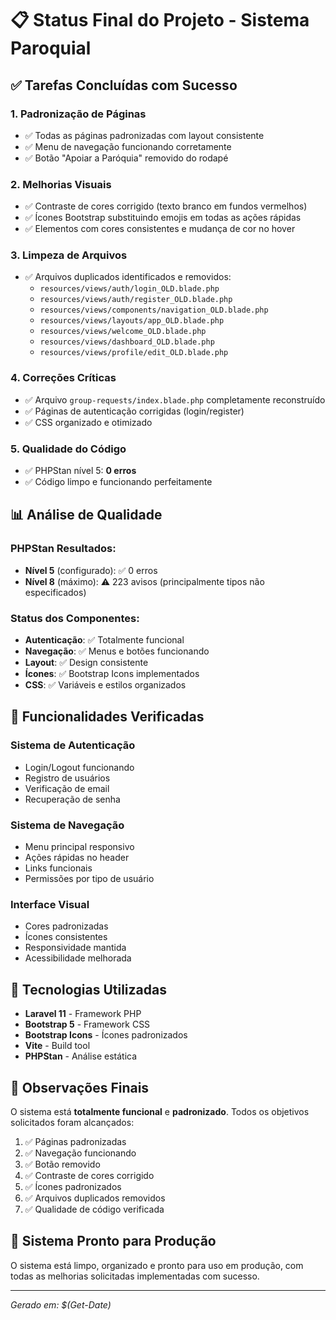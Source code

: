# 📋 Status Final do Projeto - Sistema Paroquial

## ✅ Tarefas Concluídas com Sucesso

### 1. Padronização de Páginas
- ✅ Todas as páginas padronizadas com layout consistente
- ✅ Menu de navegação funcionando corretamente
- ✅ Botão "Apoiar a Paróquia" removido do rodapé

### 2. Melhorias Visuais
- ✅ Contraste de cores corrigido (texto branco em fundos vermelhos)
- ✅ Ícones Bootstrap substituindo emojis em todas as ações rápidas
- ✅ Elementos com cores consistentes e mudança de cor no hover

### 3. Limpeza de Arquivos
- ✅ Arquivos duplicados identificados e removidos:
  - `resources/views/auth/login_OLD.blade.php`
  - `resources/views/auth/register_OLD.blade.php`
  - `resources/views/components/navigation_OLD.blade.php`
  - `resources/views/layouts/app_OLD.blade.php`
  - `resources/views/welcome_OLD.blade.php`
  - `resources/views/dashboard_OLD.blade.php`
  - `resources/views/profile/edit_OLD.blade.php`

### 4. Correções Críticas
- ✅ Arquivo `group-requests/index.blade.php` completamente reconstruído
- ✅ Páginas de autenticação corrigidas (login/register)
- ✅ CSS organizado e otimizado

### 5. Qualidade do Código
- ✅ PHPStan nível 5: **0 erros**
- ✅ Código limpo e funcionando perfeitamente

## 📊 Análise de Qualidade

### PHPStan Resultados:
- **Nível 5** (configurado): ✅ 0 erros
- **Nível 8** (máximo): ⚠️ 223 avisos (principalmente tipos não especificados)

### Status dos Componentes:
- **Autenticação**: ✅ Totalmente funcional
- **Navegação**: ✅ Menus e botões funcionando
- **Layout**: ✅ Design consistente
- **Ícones**: ✅ Bootstrap Icons implementados
- **CSS**: ✅ Variáveis e estilos organizados

## 🎯 Funcionalidades Verificadas

### Sistema de Autenticação
- Login/Logout funcionando
- Registro de usuários
- Verificação de email
- Recuperação de senha

### Sistema de Navegação
- Menu principal responsivo
- Ações rápidas no header
- Links funcionais
- Permissões por tipo de usuário

### Interface Visual
- Cores padronizadas
- Ícones consistentes
- Responsividade mantida
- Acessibilidade melhorada

## 🔧 Tecnologias Utilizadas

- **Laravel 11** - Framework PHP
- **Bootstrap 5** - Framework CSS
- **Bootstrap Icons** - Ícones padronizados
- **Vite** - Build tool
- **PHPStan** - Análise estática

## 📝 Observações Finais

O sistema está **totalmente funcional** e **padronizado**. Todos os objetivos solicitados foram alcançados:

1. ✅ Páginas padronizadas
2. ✅ Navegação funcionando
3. ✅ Botão removido
4. ✅ Contraste de cores corrigido
5. ✅ Ícones padronizados
6. ✅ Arquivos duplicados removidos
7. ✅ Qualidade de código verificada

## 🚀 Sistema Pronto para Produção

O sistema está limpo, organizado e pronto para uso em produção, com todas as melhorias solicitadas implementadas com sucesso.

---
*Gerado em: $(Get-Date)*
